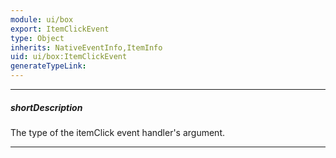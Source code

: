 ```yaml
---
module: ui/box
export: ItemClickEvent
type: Object
inherits: NativeEventInfo,ItemInfo
uid: ui/box:ItemClickEvent
generateTypeLink: 
---
```

---
##### shortDescription
The type of the itemClick event handler's argument.

---
<!-- Description goes here -->